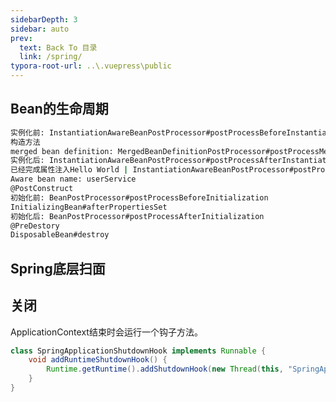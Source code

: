 ```yaml
---
sidebarDepth: 3
sidebar: auto
prev:
  text: Back To 目录
  link: /spring/
typora-root-url: ..\.vuepress\public
---
```




## Bean的生命周期

<common-progresson-snippet src="https://www.processon.com/view/link/5f8588c87d9c0806f27358c1"/>

```sh
实例化前: InstantiationAwareBeanPostProcessor#postProcessBeforeInstantiation
构造方法
merged bean definition: MergedBeanDefinitionPostProcessor#postProcessMergedBeanDefinition
实例化后: InstantiationAwareBeanPostProcessor#postProcessAfterInstantiation
已经完成属性注入Hello World | InstantiationAwareBeanPostProcessor#postProcessProperties
Aware bean name: userService
@PostConstruct
初始化前: BeanPostProcessor#postProcessBeforeInitialization
InitializingBean#afterPropertiesSet
初始化后: BeanPostProcessor#postProcessAfterInitialization
@PreDestory
DisposableBean#destroy
```





## Spring底层扫面

<common-progresson-snippet src="https://www.processon.com/view/link/61370ee60e3e7412ecd95d43"/>







## 关闭

ApplicationContext结束时会运行一个钩子方法。

```java
class SpringApplicationShutdownHook implements Runnable {
    void addRuntimeShutdownHook() {
        Runtime.getRuntime().addShutdownHook(new Thread(this, "SpringApplicationShutdownHook"));
    }
}

```

